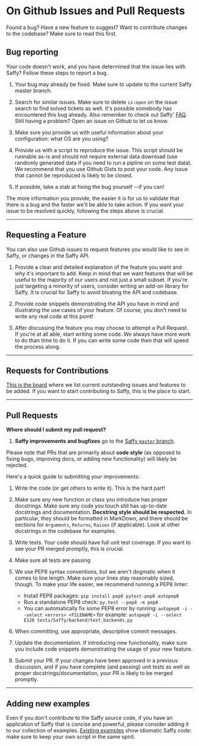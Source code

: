 # On Github Issues and Pull Requests

Found a bug? Have a new feature to suggest? Want to contribute changes to the codebase? Make sure to read this first.

## Bug reporting

Your code doesn't work, and you have determined that the issue lies with Saffy? Follow these steps to report a bug.

1. Your bug may already be fixed. Make sure to update to the current Saffy master branch.

2. Search for similar issues. Make sure to delete `is:open` on the issue search to find solved tickets as well. It's possible somebody has encountered this bug already. Also remember to check out Saffy' [FAQ](https://saffy-team.github.io/saffy/faq). Still having a problem? Open an issue on Github to let us know.

3. Make sure you provide us with useful information about your configuration: what OS are you using?

4. Provide us with a script to reproduce the issue. This script should be runnable as-is and should not require external data download (use randomly generated data if you need to run a pipline on some test data). We recommend that you use Github Gists to post your code. Any issue that cannot be reproduced is likely to be closed.

5. If possible, take a stab at fixing the bug yourself --if you can!

The more information you provide, the easier it is for us to validate that there is a bug and the faster we'll be able to take action. If you want your issue to be resolved quickly, following the steps above is crucial.

---

## Requesting a Feature

You can also use Github issues to request features you would like to see in Saffy, or changes in the Saffy API.

1. Provide a clear and detailed explanation of the feature you want and why it's important to add. Keep in mind that we want features that will be useful to the majority of our users and not just a small subset. If you're just targeting a minority of users, consider writing an add-on library for Saffy. It is crucial for Saffy to avoid bloating the API and codebase.

2. Provide code snippets demonstrating the API you have in mind and illustrating the use cases of your feature. Of course, you don't need to write any real code at this point!

3. After discussing the feature you may choose to attempt a Pull Request. If you're at all able, start writing some code. We always have more work to do than time to do it. If you can write some code then that will speed the process along.


---

## Requests for Contributions

[This is the board](https://github.com/saffy-team/saffy/projects/1) where we list current outstanding issues and features to be added. If you want to start contributing to Saffy, this is the place to start.


---

## Pull Requests

**Where should I submit my pull request?**

1. **Saffy improvements and bugfixes** go to the [Saffy `master` branch](https://github.com/Saffy-team/Saffy/tree/master).

Please note that PRs that are primarily about **code style** (as opposed to fixing bugs, improving docs, or adding new functionality) will likely be rejected.

Here's a quick guide to submitting your improvements:

1. Write the code (or get others to write it). This is the hard part!

2. Make sure any new function or class you introduce has proper docstrings. Make sure any code you touch still has up-to-date docstrings and documentation. **Docstring style should be respected.** In particular, they should be formatted in MarkDown, and there should be sections for `Arguments`, `Returns`, `Raises` (if applicable). Look at other docstrings in the codebase for examples.

3. Write tests. Your code should have full unit test coverage. If you want to see your PR merged promptly, this is crucial.

4. Make sure all tests are passing

5. We use PEP8 syntax conventions, but we aren't dogmatic when it comes to line length. Make sure your lines stay reasonably sized, though. To make your life easier, we recommend running a PEP8 linter:
    - Install PEP8 packages: `pip install pep8 pytest-pep8 autopep8`
    - Run a standalone PEP8 check: `py.test --pep8 -m pep8`
    - You can automatically fix some PEP8 error by running: `autopep8 -i --select <errors> <FILENAME>` for example: `autopep8 -i --select E128 tests/Saffy/backend/test_backends.py`

6. When committing, use appropriate, descriptive commit messages.

7. Update the documentation. If introducing new functionality, make sure you include code snippets demonstrating the usage of your new feature.

8. Submit your PR. If your changes have been approved in a previous discussion, and if you have complete (and passing) unit tests as well as proper docstrings/documentation, your PR is likely to be merged promptly.

---

## Adding new examples

Even if you don't contribute to the Saffy source code, if you have an application of Saffy that is concise and powerful, please consider adding it to our collection of examples. [Existing examples](https://github.com/saffy-team/saffy/tree/master/examples) show idiomatic Saffy code: make sure to keep your own script in the same spirit.
